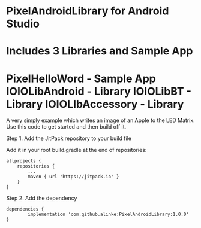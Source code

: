 
PixelAndroidLibrary for Android Studio
==========

Includes 3 Libraries and Sample App
=======
PixelHelloWord - Sample App
IOIOLibAndroid - Library
IOIOLibBT - Library
IOIOLIbAccessory - Library
==============

A very simply example which writes an image of an Apple to the LED Matrix. Use this code to get started and then build off it.

Step 1. Add the JitPack repository to your build file

Add it in your root build.gradle at the end of repositories:

	allprojects {
		repositories {
			...
			maven { url 'https://jitpack.io' }
		}
	}

  Step 2. Add the dependency

	dependencies {
	        implementation 'com.github.alinke:PixelAndroidLibrary:1.0.0'
	}

